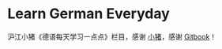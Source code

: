 # Learn German Everyday
沪江小猪《德语每天学习一点点》栏目，感谢 [小猪](http://bulo.hujiang.com/3720858/)，感谢 [Gitbook](https://github.com/GitbookIO/gitbook)！
